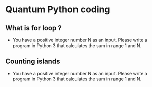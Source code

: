 # Quantum Python coding

## What is for loop ? 
- You have a positive integer number N as an input. Please write a program in Python 3 that calculates the sum in range 1 and N.

##  Counting islands
- You have a positive integer number N as an input. Please write a program in Python 3 that calculates the sum in range 1 and N.
